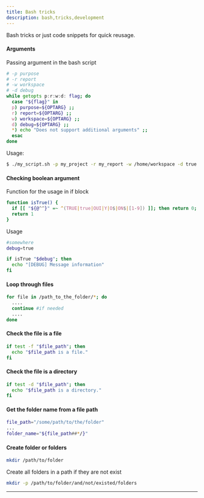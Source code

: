```yaml
---
title: Bash tricks
description: bash,tricks,development
---
```


Bash tricks or just code snippets for quick reusage.

#### Arguments

Passing argument in the bash script

```bash
# -p purpose
# -r report 
# -w workspace
# -d debug
while getopts p:r:w:d: flag; do
  case "${flag}" in
  p) purpose=${OPTARG} ;;
  r) report=${OPTARG} ;;
  w) workspace=${OPTARG} ;;
  d) debug=${OPTARG} ;;
  *) echo "Does not support additional arguments" ;;
  esac
done
```

Usage:

```bash
$ ./my_script.sh -p my_project -r my_report -w /home/workspace -d true
```

#### Checking boolean argument

Function for the usage in if block

```bash
function isTrue() {
  if [[ "${@^^}" =~ ^(TRUE|true|OUI|Y|O$|ON$|[1-9]) ]]; then return 0; fi
  return 1
}
```

Usage

```bash
#somewhere
debug=true

if isTrue "$debug"; then
  echo "[DEBUG] Message information"
fi
```

#### Loop through files

```bash
for file in /path_to_the_folder/*; do
  ....
  continue #if needed
  ....
done
```

#### Check the file is a file

```bash
if test -f "$file_path"; then
  echo "$file_path is a file."
fi
```

#### Check the file is a directory

```bash
if test -d "$file_path"; then
  echo "$file_path is a directory."
fi
```

#### Get the folder name from a file path

```bash
file_path="/some/path/to/the/folder"
...
folder_name="${file_path##*/}"
```

#### Create folder or folders
```bash
mkdir /path/to/folder
```
Create all folders in a path if they are not exist
```bash
mkdir -p /path/to/folder/and/not/existed/folders
```


---
